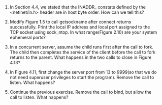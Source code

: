 1. In Section 4.4, we stated that the INADDR_ constats defined by the <netinet/in.h> header are in host byte order. How can we tell this?

2. Modify Figure 1.5 to call getsockname after connect returns successfully. Print the local IP address and local port assigned to the TCP socket using sock_ntop. In what range(Figure 2.10) are your system ephemeral ports?

3. In a concurrent server, assume the child runs first after the call to fork. The child then completes the service of the client before the call to fork returns to the parent. What happens in the two calls to close in Figure 4.13?

4. In Figure 4.11, first change the server port from 13 to 9999(so that we do not need superuser privileges to start the program). Remove the call to listen. What happens?

5. Continue the previous exercise. Remove the call to bind, but allow the call to listen. What happens?

